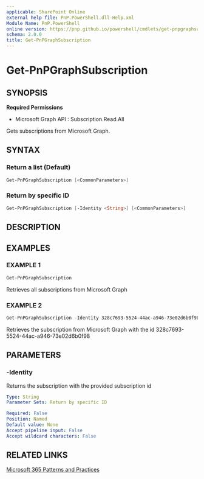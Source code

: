 ```yaml
---
applicable: SharePoint Online
external help file: PnP.PowerShell.dll-Help.xml
Module Name: PnP.PowerShell
online version: https://pnp.github.io/powershell/cmdlets/get-pnpgraphsubscription
schema: 2.0.0
title: Get-PnPGraphSubscription
---
```


# Get-PnPGraphSubscription

## SYNOPSIS

**Required Permissions**

  * Microsoft Graph API : Subscription.Read.All

Gets subscriptions from Microsoft Graph.

## SYNTAX

### Return a list (Default)
```powershell
Get-PnPGraphSubscription [<CommonParameters>]
```

### Return by specific ID
```powershell
Get-PnPGraphSubscription [-Identity <String>] [<CommonParameters>]
```

## DESCRIPTION

## EXAMPLES

### EXAMPLE 1
```powershell
Get-PnPGraphSubscription
```

Retrieves all subscriptions from Microsoft Graph

### EXAMPLE 2
```powershell
Get-PnPGraphSubscription -Identity 328c7693-5524-44ac-a946-73e02d6b0f98
```

Retrieves the subscription from Microsoft Graph with the id 328c7693-5524-44ac-a946-73e02d6b0f98

## PARAMETERS

### -Identity
Returns the subscription with the provided subscription id

```yaml
Type: String
Parameter Sets: Return by specific ID

Required: False
Position: Named
Default value: None
Accept pipeline input: False
Accept wildcard characters: False
```

## RELATED LINKS

[Microsoft 365 Patterns and Practices](https://aka.ms/m365pnp)
